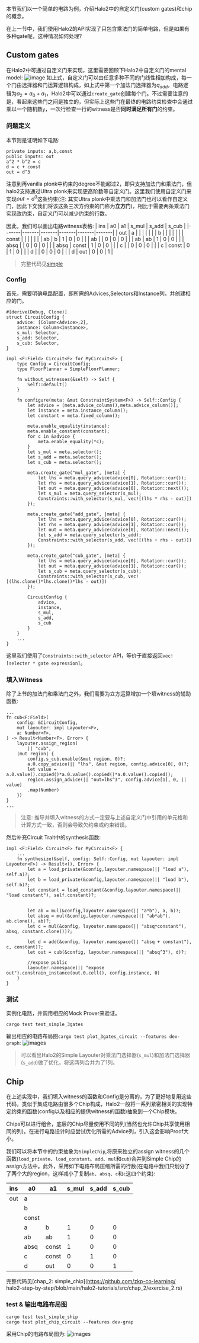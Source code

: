 本节我们以一个简单的电路为例，介绍Halo2中的自定义门(custom gates)和chip的概念。

在上一节中，我们使用Halo2的API实现了只包含乘法门的简单电路，但是如果有多种gate呢，这种情况如何处理?
## Custom gates
在Halo2中可通过自定义门来实现，这里需要回顾下Halo2中自定义门的mental model:
![image](../imgs/custom_gates.png)
如上式，自定义门可以由任意多种不同的门线性相加构成，每一个门由选择器和门运算逻辑构成，如上式中第一个加法门选择器为$q_{add}$，电路逻辑为$a_2=a_0 + a_1$，Halo2中可以通过`create_gate`创建每个门。不过需要注意的是，看起来这些门之间是独立的，但实际上这些门在最终的电路约束检查中会通过乘以一个随机数`y`，一次行检查一行的witness是否**同时满足所有门**的约束。

### 问题定义
本节则是证明如下电路:
```
private inputs: a,b,const
public inputs: out
a^2 * b^2 = c
d = c + const
out = d^3
```

注意到再vanilla plonk中约束的degree不能超过2，即只支持加法门和乘法门，但halo2支持通过Ultra plonk来实现更高阶数等自定义门。这里我们使用自定义门来实现$out=d^3$这条约束(注: 其实Ultra plonk中乘法门和加法门也可以看作自定义门，因此下文我们将该这条三次方约束的门称为**立方门**)，相比于需要两条乘法门实现改约束，自定义门可以减少约束的行数。

因此，我们可以画出电路witness表格:
| ins   | a0    | a1    | s_mul | s_add | s_cub |
|-------|-------|-------|-------|-------|-------|
|  out  |    a  |       |       |       |       |
|       |    b  |       |       |       |       |
|       | const |       |       |       |       |
|       |   ab  |   b   |   1   |   0   |   0   |
|       |   ab  |       |   0   |   0   |   0   |
|       |   ab  |   ab  |   1   |   0   |   0   |
|       | absq  |       |   0   |   0   |   0   |
|       |  absq | const |   1   |   0   |   0   |
|       |  c    |       |   0   |   0   |   0   |
|       |  c    | const |   0   |   1   |   0   |
|       |  d    |       |   0   |   0   |   0   |
|       |  d    |  out  |   0   |   0   |   1   |

> 完整代码见[simple](../src/simple/simple_3gates.rs)
### Config

首先，需要明确电路配置，即所需的Advices,Selectors和Instance列，并创建相应的门。
```
#[derive(Debug, Clone)]
struct CircuitConfig {
    advice: [Column<Advice>;2],
    instance: Column<Instance>,
    s_mul: Selector,
    s_add: Selector,
    s_cub: Selector,
}

impl <F:Field> Circuit<F> for MyCircuit<F> {
    type Config = CircuitConfig;
    type FloorPlanner = SimpleFloorPlanner;

    fn without_witnesses(&self) -> Self {
        Self::default()
    }

    fn configure(meta: &mut ConstraintSystem<F>) -> Self::Config {
        let advice = [meta.advice_column(),meta.advice_column()];
        let instance = meta.instance_column();
        let constant = meta.fixed_column();

        meta.enable_equality(instance);
        meta.enable_constant(constant);
        for c in &advice {
            meta.enable_equality(*c);
        }
        let s_mul = meta.selector();
        let s_add = meta.selector();
        let s_cub = meta.selector();

        meta.create_gate("mul_gate", |meta| {
            let lhs = meta.query_advice(advice[0], Rotation::cur());
            let rhs = meta.query_advice(advice[1], Rotation::cur());
            let out = meta.query_advice(advice[0], Rotation::next());
            let s_mul = meta.query_selector(s_mul);
            Constraints::with_selector(s_mul, vec![(lhs * rhs - out)])
        });

        meta.create_gate("add_gate", |meta| {
            let lhs = meta.query_advice(advice[0], Rotation::cur());
            let rhs = meta.query_advice(advice[1], Rotation::cur());
            let out = meta.query_advice(advice[0], Rotation::next());
            let s_add = meta.query_selector(s_add);
            Constraints::with_selector(s_add, vec![(lhs + rhs - out)])
        });

        meta.create_gate("cub_gate", |meta| {
            let lhs = meta.query_advice(advice[0], Rotation::cur());
            let out = meta.query_advice(advice[1], Rotation::cur());
            let s_cub = meta.query_selector(s_cub);
            Constraints::with_selector(s_cub, vec![(lhs.clone()*lhs.clone()*lhs - out)])
        });

        CircuitConfig {
            advice,
            instance,
            s_mul,
            s_add,
            s_cub
        }
    }
    ...
}

```

这里我们使用了`Constraints::with_selector` API，等价于直接返回`vec![selecter * gate expression]`。

### 填入Witness
除了上节的加法门和乘法门之外，我们需要为立方运算增加一个填witness的辅助函数:
```
...
fn cub<F:Field>(
    config: &CircuitConfig,
    mut layouter: impl Layouter<F>,
    a: Number<F>,
) -> Result<Number<F>, Error> {
    layouter.assign_region(
        || "cub", 
    |mut region| {
        config.s_cub.enable(&mut region, 0)?;
        a.0.copy_advice(|| "lhs", &mut region, config.advice[0], 0)?;
        let value = a.0.value().copied()*a.0.value().copied()*a.0.value().copied();
        region.assign_advice(|| "out=lhs^3", config.advice[1], 0, || value)
        .map(Number)
    })
}
...

```

> 注意: 推导并填入witness的方式一定要与上述自定义门中引用的单元格和计算方式一致，否则会导致欠约束或约束错误。

然后补充Circuit Trait中的synthesis函数:
```
impl <F:Field> Circuit<F> for MyCircuit<F> {
    ...
    fn synthesize(&self, config: Self::Config, mut layouter: impl Layouter<F>) -> Result<(), Error> {
        let a = load_private(&config,layouter.namespace(|| "load a"), self.a)?;
        let b = load_private(&config,layouter.namespace(|| "load b"), self.b)?;
        let constant = load_constant(&config,layouter.namespace(|| "load constant"), self.constant)?;


        let ab = mul(&config,layouter.namespace(|| "a*b"), a, b)?;
        let absq = mul(&config,layouter.namespace(|| "ab*ab"), ab.clone(), ab)?;
        let c = mul(&config, layouter.namespace(|| "absq*constant"), absq, constant.clone())?;

        let d = add(&config, layouter.namespace(|| "absq + constant"), c, constant)?;
        let out = cub(&config, layouter.namespace(|| "absq^3"), d)?;

        //expose public
        layouter.namespace(|| "expose out").constrain_instance(out.0.cell(), config.instance, 0)
    }
}

```

### 测试
实例化电路，并调用相应的Mock Prover来验证。
```
cargo test test_simple_3gates
```
输出相应的电路布局图`cargo test plot_3gates_circuit --features dev-graph`:
![images](../imgs/simple_3gates.png)

> 可以看出Halo2的Simple Layouter对乘法门选择器(`s_mul`)和加法门选择器(`s_add`)做了优化，将这两列合并为了1列。

## Chip
在上述实现中，我们填入witness的函数和Config是分离的，为了更好地复用这些代码，类似于集成电路由很多个Chip构成，Halo2一般将一系列紧密相关的实现特定约束的函数(config以及相应的提供witness的函数)抽象到一个Chip模块。

Chips可以进行组合，底层的Chip尽量使用不同的列(当然也允许Chip共享使用相同的列)。在进行电路设计时应尝试优化所需的Advice列，引入这会影响Proof大小。

我们可以将本节中的约束抽象为`SimpleChip`,将原来独立的assign witness的几个函数(`load_private`、`load_constant`、`add`、`mul`和`cub`)合并到Simple Chip的assign方法中。此外，采用如下电路布局压缩所需的行数(在电路中我们只划分了了两个大的region，这样减小了复制`ab`、`absq`、`c`和`c`这四个约束):

| ins   | a0    | a1    | s_mul | s_add | s_cub |
| ------|-------|-------|-------|-------|-------|
| out   |    a  |       |       |       |       |
|       |    b  |       |       |       |       |
|       | const |       |       |       |       |
|       |   a   |   b   |   1   |   0   |   0   |
|       |   ab  |   ab  |   1   |   0   |   0   |
|       | absq  | const |   1   |   0   |   0   |
|       |  c    | const |   0   |   1   |   0   |
|       |  d    |   out |   0   |   0   |   1   |

完整代码见[chap_2: simple_chip](https://github.com/zkp-co-learning/
halo2-step-by-step/blob/main/halo2-tutorials/src/chap_2/exercise_2.rs)

### test & 输出电路布局图
```
cargo test test_simple_ship
cargo test plot_chip_circuit --features dev-grap
```
采用Chip的电路布局图为:
![images](../imgs/simple_ship.png)
